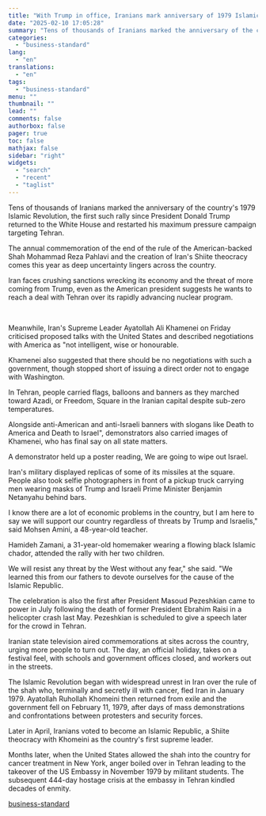 ```yaml
---
title: "With Trump in office, Iranians mark anniversary of 1979 Islamic Revolution"
date: "2025-02-10 17:05:28"
summary: "Tens of thousands of Iranians marked the anniversary of the country's 1979 Islamic Revolution, the first such rally since President Donald Trump returned to the White House and restarted his maximum pressure campaign targeting Tehran. The annual commemoration of the end of the rule of the American-backed Shah Mohammad Reza..."
categories:
  - "business-standard"
lang:
  - "en"
translations:
  - "en"
tags:
  - "business-standard"
menu: ""
thumbnail: ""
lead: ""
comments: false
authorbox: false
pager: true
toc: false
mathjax: false
sidebar: "right"
widgets:
  - "search"
  - "recent"
  - "taglist"
---
```


Tens of thousands of Iranians marked the anniversary of the country's 1979 Islamic Revolution, the first such rally since President Donald Trump returned to the White House and restarted his maximum pressure campaign targeting Tehran.

The annual commemoration of the end of the rule of the American-backed Shah Mohammad Reza Pahlavi and the creation of Iran's Shiite theocracy comes this year as deep uncertainty lingers across the country.

Iran faces crushing sanctions wrecking its economy and the threat of more coming from Trump, even as the American president suggests he wants to reach a deal with Tehran over its rapidly advancing nuclear program.

 

Meanwhile, Iran's Supreme Leader Ayatollah Ali Khamenei on Friday criticised proposed talks with the United States and described negotiations with America as "not intelligent, wise or honourable.

Khamenei also suggested that there should be no negotiations with such a government, though stopped short of issuing a direct order not to engage with Washington.

In Tehran, people carried flags, balloons and banners as they marched toward Azadi, or Freedom, Square in the Iranian capital despite sub-zero temperatures.

Alongside anti-American and anti-Israeli banners with slogans like Death to America and Death to Israel", demonstrators also carried images of Khamenei, who has final say on all state matters.

A demonstrator held up a poster reading, We are going to wipe out Israel.

Iran's military displayed replicas of some of its missiles at the square. People also took selfie photographers in front of a pickup truck carrying men wearing masks of Trump and Israeli Prime Minister Benjamin Netanyahu behind bars.

I know there are a lot of economic problems in the country, but I am here to say we will support our country regardless of threats by Trump and Israelis," said Mohsen Amini, a 48-year-old teacher.

Hamideh Zamani, a 31-year-old homemaker wearing a flowing black Islamic chador, attended the rally with her two children.

We will resist any threat by the West without any fear," she said. "We learned this from our fathers to devote ourselves for the cause of the Islamic Republic.

The celebration is also the first after President Masoud Pezeshkian came to power in July following the death of former President Ebrahim Raisi in a helicopter crash last May. Pezeshkian is scheduled to give a speech later for the crowd in Tehran.

Iranian state television aired commemorations at sites across the country, urging more people to turn out. The day, an official holiday, takes on a festival feel, with schools and government offices closed, and workers out in the streets.

The Islamic Revolution began with widespread unrest in Iran over the rule of the shah who, terminally and secretly ill with cancer, fled Iran in January 1979. Ayatollah Ruhollah Khomeini then returned from exile and the government fell on February 11, 1979, after days of mass demonstrations and confrontations between protesters and security forces.

Later in April, Iranians voted to become an Islamic Republic, a Shiite theocracy with Khomeini as the country's first supreme leader.

Months later, when the United States allowed the shah into the country for cancer treatment in New York, anger boiled over in Tehran leading to the takeover of the US Embassy in November 1979 by militant students. The subsequent 444-day hostage crisis at the embassy in Tehran kindled decades of enmity.

[business-standard](https://www.business-standard.com/world-news/with-trump-in-office-iranians-mark-anniversary-of-1979-islamic-revolution-125021000610_1.html)
